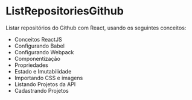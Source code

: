 # ListRepositoriesGithub
Listar repositórios do Github com React, usando os seguintes conceitos:
- Conceitos ReactJS
- Configurando Babel
- Configurando Webpack
- Componentização
- Propriedades
- Estado e Imutabilidade
- Importando CSS e imagens
- Listando Projetos da API
- Cadastrando Projetos

